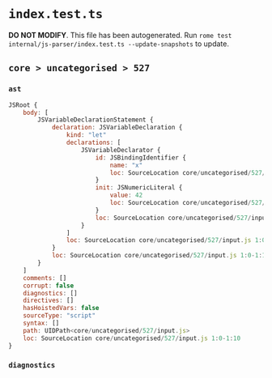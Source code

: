 # `index.test.ts`

**DO NOT MODIFY**. This file has been autogenerated. Run `rome test internal/js-parser/index.test.ts --update-snapshots` to update.

## `core > uncategorised > 527`

### `ast`

```javascript
JSRoot {
	body: [
		JSVariableDeclarationStatement {
			declaration: JSVariableDeclaration {
				kind: "let"
				declarations: [
					JSVariableDeclarator {
						id: JSBindingIdentifier {
							name: "x"
							loc: SourceLocation core/uncategorised/527/input.js 1:4-1:5 (x)
						}
						init: JSNumericLiteral {
							value: 42
							loc: SourceLocation core/uncategorised/527/input.js 1:8-1:10
						}
						loc: SourceLocation core/uncategorised/527/input.js 1:4-1:10
					}
				]
				loc: SourceLocation core/uncategorised/527/input.js 1:0-1:10
			}
			loc: SourceLocation core/uncategorised/527/input.js 1:0-1:10
		}
	]
	comments: []
	corrupt: false
	diagnostics: []
	directives: []
	hasHoistedVars: false
	sourceType: "script"
	syntax: []
	path: UIDPath<core/uncategorised/527/input.js>
	loc: SourceLocation core/uncategorised/527/input.js 1:0-1:10
}
```

### `diagnostics`

```

```
